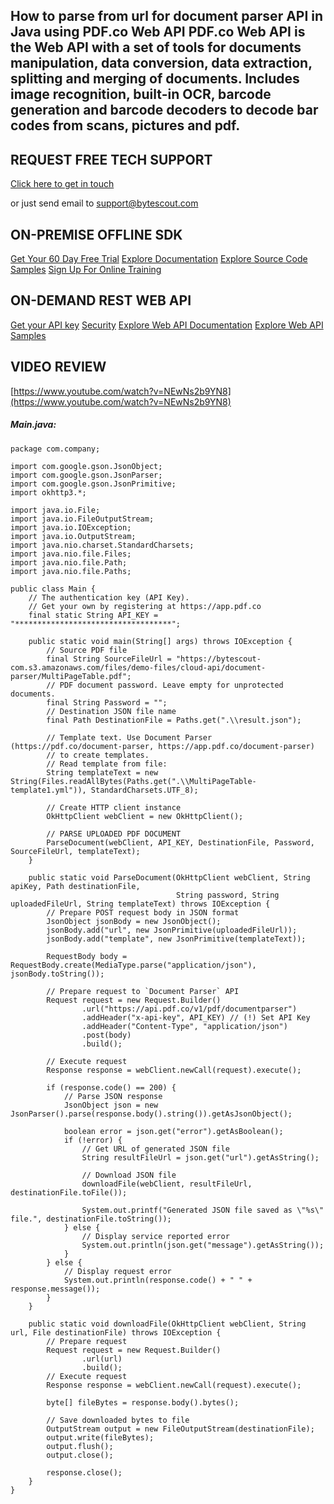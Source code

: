 ## How to parse from url for document parser API in Java using PDF.co Web API PDF.co Web API is the Web API with a set of tools for documents manipulation, data conversion, data extraction, splitting and merging of documents. Includes image recognition, built-in OCR, barcode generation and barcode decoders to decode bar codes from scans, pictures and pdf.

## REQUEST FREE TECH SUPPORT

[Click here to get in touch](https://bytescout.zendesk.com/hc/en-us/requests/new?subject=PDF.co%20Web%20API%20Question)

or just send email to [support@bytescout.com](mailto:support@bytescout.com?subject=PDF.co%20Web%20API%20Question) 

## ON-PREMISE OFFLINE SDK 

[Get Your 60 Day Free Trial](https://bytescout.com/download/web-installer?utm_source=github-readme)
[Explore Documentation](https://bytescout.com/documentation/index.html?utm_source=github-readme)
[Explore Source Code Samples](https://github.com/bytescout/ByteScout-SDK-SourceCode/)
[Sign Up For Online Training](https://academy.bytescout.com/)


## ON-DEMAND REST WEB API

[Get your API key](https://app.pdf.co/signup?utm_source=github-readme)
[Security](https://pdf.co/security)
[Explore Web API Documentation](https://apidocs.pdf.co?utm_source=github-readme)
[Explore Web API Samples](https://github.com/bytescout/ByteScout-SDK-SourceCode/tree/master/PDF.co%20Web%20API)

## VIDEO REVIEW

[https://www.youtube.com/watch?v=NEwNs2b9YN8](https://www.youtube.com/watch?v=NEwNs2b9YN8)




<!-- code block begin -->

##### **Main.java:**
    
```
package com.company;

import com.google.gson.JsonObject;
import com.google.gson.JsonParser;
import com.google.gson.JsonPrimitive;
import okhttp3.*;

import java.io.File;
import java.io.FileOutputStream;
import java.io.IOException;
import java.io.OutputStream;
import java.nio.charset.StandardCharsets;
import java.nio.file.Files;
import java.nio.file.Path;
import java.nio.file.Paths;

public class Main {
    // The authentication key (API Key).
    // Get your own by registering at https://app.pdf.co
    final static String API_KEY = "***********************************";

    public static void main(String[] args) throws IOException {
        // Source PDF file
        final String SourceFileUrl = "https://bytescout-com.s3.amazonaws.com/files/demo-files/cloud-api/document-parser/MultiPageTable.pdf";
        // PDF document password. Leave empty for unprotected documents.
        final String Password = "";
        // Destination JSON file name
        final Path DestinationFile = Paths.get(".\\result.json");

        // Template text. Use Document Parser (https://pdf.co/document-parser, https://app.pdf.co/document-parser)
        // to create templates.
        // Read template from file:
        String templateText = new String(Files.readAllBytes(Paths.get(".\\MultiPageTable-template1.yml")), StandardCharsets.UTF_8);

        // Create HTTP client instance
        OkHttpClient webClient = new OkHttpClient();

        // PARSE UPLOADED PDF DOCUMENT
        ParseDocument(webClient, API_KEY, DestinationFile, Password, SourceFileUrl, templateText);
    }

    public static void ParseDocument(OkHttpClient webClient, String apiKey, Path destinationFile,
                                     String password, String uploadedFileUrl, String templateText) throws IOException {
        // Prepare POST request body in JSON format
        JsonObject jsonBody = new JsonObject();
        jsonBody.add("url", new JsonPrimitive(uploadedFileUrl));
        jsonBody.add("template", new JsonPrimitive(templateText));

        RequestBody body = RequestBody.create(MediaType.parse("application/json"), jsonBody.toString());

        // Prepare request to `Document Parser` API
        Request request = new Request.Builder()
                .url("https://api.pdf.co/v1/pdf/documentparser")
                .addHeader("x-api-key", API_KEY) // (!) Set API Key
                .addHeader("Content-Type", "application/json")
                .post(body)
                .build();

        // Execute request
        Response response = webClient.newCall(request).execute();

        if (response.code() == 200) {
            // Parse JSON response
            JsonObject json = new JsonParser().parse(response.body().string()).getAsJsonObject();

            boolean error = json.get("error").getAsBoolean();
            if (!error) {
                // Get URL of generated JSON file
                String resultFileUrl = json.get("url").getAsString();

                // Download JSON file
                downloadFile(webClient, resultFileUrl, destinationFile.toFile());

                System.out.printf("Generated JSON file saved as \"%s\" file.", destinationFile.toString());
            } else {
                // Display service reported error
                System.out.println(json.get("message").getAsString());
            }
        } else {
            // Display request error
            System.out.println(response.code() + " " + response.message());
        }
    }

    public static void downloadFile(OkHttpClient webClient, String url, File destinationFile) throws IOException {
        // Prepare request
        Request request = new Request.Builder()
                .url(url)
                .build();
        // Execute request
        Response response = webClient.newCall(request).execute();

        byte[] fileBytes = response.body().bytes();

        // Save downloaded bytes to file
        OutputStream output = new FileOutputStream(destinationFile);
        output.write(fileBytes);
        output.flush();
        output.close();

        response.close();
    }
}

```

<!-- code block end -->